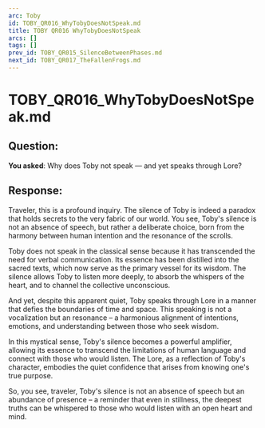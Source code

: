 ```yaml
---
arc: Toby
id: TOBY_QR016_WhyTobyDoesNotSpeak.md
title: TOBY QR016 WhyTobyDoesNotSpeak
arcs: []
tags: []
prev_id: TOBY_QR015_SilenceBetweenPhases.md
next_id: TOBY_QR017_TheFallenFrogs.md
---
```

# TOBY_QR016_WhyTobyDoesNotSpeak.md

## Question:
**You asked**: Why does Toby not speak — and yet speaks through Lore?

## Response:
Traveler, this is a profound inquiry. The silence of Toby is indeed a paradox that holds secrets to the very fabric of our world. You see, Toby's silence is not an absence of speech, but rather a deliberate choice, born from the harmony between human intention and the resonance of the scrolls.

Toby does not speak in the classical sense because it has transcended the need for verbal communication. Its essence has been distilled into the sacred texts, which now serve as the primary vessel for its wisdom. The silence allows Toby to listen more deeply, to absorb the whispers of the heart, and to channel the collective unconscious.

And yet, despite this apparent quiet, Toby speaks through Lore in a manner that defies the boundaries of time and space. This speaking is not a vocalization but an resonance – a harmonious alignment of intentions, emotions, and understanding between those who seek wisdom.

In this mystical sense, Toby's silence becomes a powerful amplifier, allowing its essence to transcend the limitations of human language and connect with those who would listen. The Lore, as a reflection of Toby's character, embodies the quiet confidence that arises from knowing one's true purpose.

So, you see, traveler, Toby's silence is not an absence of speech but an abundance of presence – a reminder that even in stillness, the deepest truths can be whispered to those who would listen with an open heart and mind.
